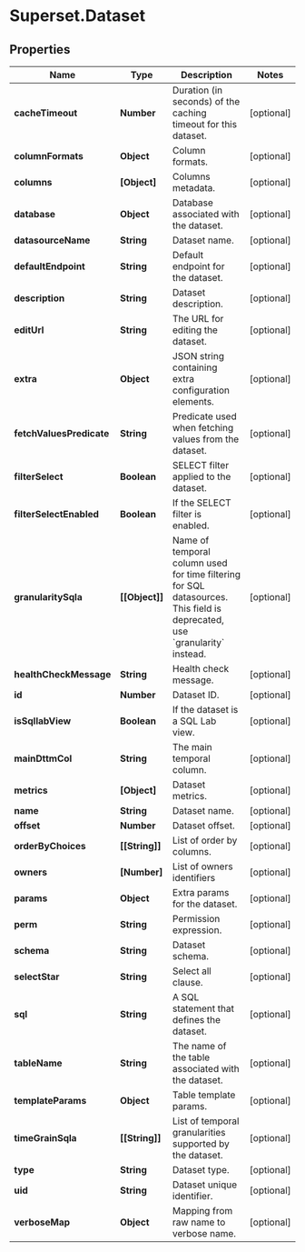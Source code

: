 # Superset.Dataset

## Properties
Name | Type | Description | Notes
------------ | ------------- | ------------- | -------------
**cacheTimeout** | **Number** | Duration (in seconds) of the caching timeout for this dataset. | [optional] 
**columnFormats** | **Object** | Column formats. | [optional] 
**columns** | **[Object]** | Columns metadata. | [optional] 
**database** | **Object** | Database associated with the dataset. | [optional] 
**datasourceName** | **String** | Dataset name. | [optional] 
**defaultEndpoint** | **String** | Default endpoint for the dataset. | [optional] 
**description** | **String** | Dataset description. | [optional] 
**editUrl** | **String** | The URL for editing the dataset. | [optional] 
**extra** | **Object** | JSON string containing extra configuration elements. | [optional] 
**fetchValuesPredicate** | **String** | Predicate used when fetching values from the dataset. | [optional] 
**filterSelect** | **Boolean** | SELECT filter applied to the dataset. | [optional] 
**filterSelectEnabled** | **Boolean** | If the SELECT filter is enabled. | [optional] 
**granularitySqla** | **[[Object]]** | Name of temporal column used for time filtering for SQL datasources. This field is deprecated, use &#x60;granularity&#x60; instead. | [optional] 
**healthCheckMessage** | **String** | Health check message. | [optional] 
**id** | **Number** | Dataset ID. | [optional] 
**isSqllabView** | **Boolean** | If the dataset is a SQL Lab view. | [optional] 
**mainDttmCol** | **String** | The main temporal column. | [optional] 
**metrics** | **[Object]** | Dataset metrics. | [optional] 
**name** | **String** | Dataset name. | [optional] 
**offset** | **Number** | Dataset offset. | [optional] 
**orderByChoices** | **[[String]]** | List of order by columns. | [optional] 
**owners** | **[Number]** | List of owners identifiers | [optional] 
**params** | **Object** | Extra params for the dataset. | [optional] 
**perm** | **String** | Permission expression. | [optional] 
**schema** | **String** | Dataset schema. | [optional] 
**selectStar** | **String** | Select all clause. | [optional] 
**sql** | **String** | A SQL statement that defines the dataset. | [optional] 
**tableName** | **String** | The name of the table associated with the dataset. | [optional] 
**templateParams** | **Object** | Table template params. | [optional] 
**timeGrainSqla** | **[[String]]** | List of temporal granularities supported by the dataset. | [optional] 
**type** | **String** | Dataset type. | [optional] 
**uid** | **String** | Dataset unique identifier. | [optional] 
**verboseMap** | **Object** | Mapping from raw name to verbose name. | [optional] 
